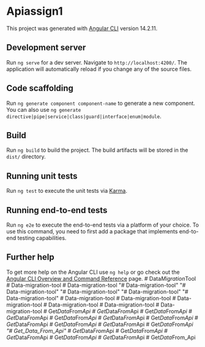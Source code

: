 # Apiassign1

This project was generated with [Angular CLI](https://github.com/angular/angular-cli) version 14.2.11.

## Development server

Run `ng serve` for a dev server. Navigate to `http://localhost:4200/`. The application will automatically reload if you change any of the source files.

## Code scaffolding

Run `ng generate component component-name` to generate a new component. You can also use `ng generate directive|pipe|service|class|guard|interface|enum|module`.

## Build

Run `ng build` to build the project. The build artifacts will be stored in the `dist/` directory.

## Running unit tests

Run `ng test` to execute the unit tests via [Karma](https://karma-runner.github.io).

## Running end-to-end tests

Run `ng e2e` to execute the end-to-end tests via a platform of your choice. To use this command, you need to first add a package that implements end-to-end testing capabilities.

## Further help

To get more help on the Angular CLI use `ng help` or go check out the [Angular CLI Overview and Command Reference](https://angular.io/cli) page.
#   D a t a _ M i g r a t i o n _ T o o l  
 #   D a t a - m i g r a t i o n - t o o l  
 #   D a t a - m i g r a t i o n - t o o l  
 "# Data-migration-tool" 
"# Data-migration-tool" 
"# Data-migration-tool" 
"# Data-migration-tool" 
"# Data-migration-tool" 
#   D a t a - m i g r a t i o n - t o o l  
 #   D a t a - m i g r a t i o n - t o o l  
 #   D a t a - m i g r a t i o n - t o o l  
 #   D a t a - m i g r a t i o n - t o o l  
 #   D a t a - m i g r a t i o n - t o o l  
 #   D a t a - m i g r a t i o n - t o o l  
 #   G e t _ D a t a _ F r o m _ A p i  
 #   G e t _ D a t a _ F r o m _ A p i  
 #   G e t _ D a t a _ F r o m _ A p i  
 #   G e t _ D a t a _ F r o m _ A p i  
 #   G e t _ D a t a _ F r o m _ A p i  
 #   G e t _ D a t a _ F r o m _ A p i  
 #   G e t _ D a t a _ F r o m _ A p i  
 #   G e t _ D a t a _ F r o m _ A p i  
 #   G e t _ D a t a _ F r o m _ A p i  
 #   G e t _ D a t a _ F r o m _ A p i  
 #   G e t _ D a t a _ F r o m _ A p i  
 "# Get_Data_From_Api" 
#   G e t _ D a t a _ F r o m _ A p i  
 #   G e t _ D a t a _ F r o m _ A p i  
 #   G e t _ D a t a _ F r o m _ A p i  
 #   G e t _ D a t a _ F r o m _ A p i  
 #   G e t _ D a t a _ F r o m _ A p i  
 #   G e t _ D a t a _ F r o m _ A p i  
 